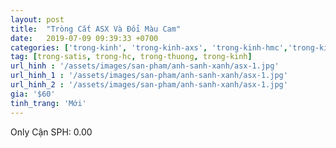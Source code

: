 ```yaml
---
layout: post
title:  "Tròng Cắt ASX Và Đổi Màu Cam"
date:   2019-07-09 09:39:33 +0700
categories: ['trong-kinh', 'trong-kinh-axs', 'trong-kinh-hmc','trong-kinh-doi-mau']
tag: [trong-satis, trong-hc, trong-thuong, trong-kinh] 
url_hinh : '/assets/images/san-pham/anh-sanh-xanh/asx-1.jpg'
url_hinh_1 : '/assets/images/san-pham/anh-sanh-xanh/asx-1.jpg'
url_hinh_2 : '/assets/images/san-pham/anh-sanh-xanh/asx-1.jpg'
gia: '$60'
tinh_trang: 'Mới'
---
```


Only Cận SPH: 0.00
